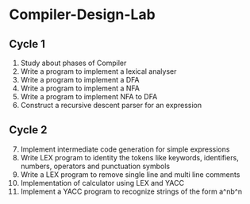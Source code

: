 # Compiler-Design-Lab
## Cycle 1
1. Study about phases of Compiler
2. Write a program to implement a lexical analyser
3. Write a program to implement a DFA
4. Write a program to implement a NFA
5. Write a program to implement NFA to DFA
5. Construct a recursive descent parser for an expression

## Cycle 2
7. Implement intermediate code generation for simple expressions
8. Write LEX program to identity the tokens like keywords, identifiers, numbers, operators and punctuation symbols
9. Write a LEX program to remove single line and multi line comments
10. Implementation of calculator using LEX and YACC
11. Implement a YACC program to recognize strings of the form a^nb^n